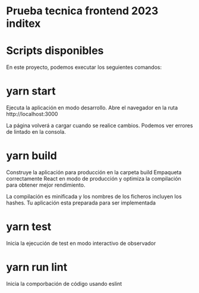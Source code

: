 # Prueba tecnica frontend 2023 inditex

# Scripts disponibles
En este proyecto, podemos executar los seguientes comandos:

# yarn start
Ejecuta la aplicación en modo desarrollo. Abre el navegador en la ruta http://localhost:3000

La página volverá a cargar cuando se realice cambios. Podemos ver errores de lintado en la consola.

# yarn build
Construye la aplicación para producción en la carpeta build Empaqueta correctamente React en modo de producción y optimiza la compilación para obtener mejor rendimiento.

La compilación es minificada y los nombres de los ficheros incluyen los hashes. Tu aplicación esta preparada para ser implementada

# yarn test
Inicia la ejecución de test en modo interactivo de observador

# yarn run lint
Inicia la comporbación de código usando eslint
